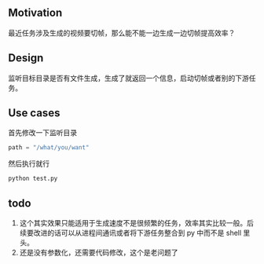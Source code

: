 ## Motivation
最近任务涉及生成的视频要切帧，那么能不能一边生成一边切帧提高效率？

## Design
监听目标目录是否有文件生成，生成了就返回一个信息，启动切帧或者别的下游任务。

## Use cases
首先修改一下监听目录
```python
path = "/what/you/want"
```
然后执行就行
```python
python test.py
```

## todo
1. 这个其实效果只能适用于生成速度不是很频繁的任务，效率其实比较一般。后续要改进的话可以从进程间通讯或者将下游任务整合到 py 中而不是 shell 里头。
2. 还是没有参数化，还需要代码修改，这个是老问题了